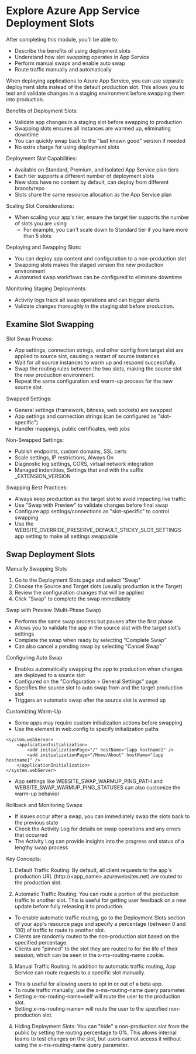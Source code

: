 # Explore Azure App Service Deployment Slots

After completing this module, you'll be able to:

- Describe the benefits of using deployment slots
- Understand how slot swapping operates in App Service
- Perform manual swaps and enable auto swap
- Route traffic manually and automatically

When deploying applications to Azure App Service, you can use separate deployment slots instead of the default production slot. This allows you to test and validate changes in a staging environment before swapping them into production.

Benefits of Deployment Slots:

- Validate app changes in a staging slot before swapping to production
- Swapping slots ensures all instances are warmed up, eliminating downtime
- You can quickly swap back to the "last known good" version if needed
- No extra charge for using deployment slots

Deployment Slot Capabilities:

- Available on Standard, Premium, and Isolated App Service plan tiers
- Each tier supports a different number of deployment slots
- New slots have no content by default, can deploy from different branch/repo
- Slots share the same resource allocation as the App Service plan

Scaling Slot Considerations:

- When scaling your app's tier, ensure the target tier supports the number of slots you are using
  - For example, you can't scale down to Standard tier if you have more than 5 slots

Deploying and Swapping Slots:

- You can deploy app content and configuration to a non-production slot
- Swapping slots makes the staged version the new production environment
- Automated swap workflows can be configured to eliminate downtime

Monitoring Staging Deployments:

- Activity logs track all swap operations and can trigger alerts
- Validate changes thoroughly in the staging slot before production.

## Examine Slot Swapping

Slot Swap Process:

- App settings, connection strings, and other config from target slot are applied to source slot, causing a restart of source instances.
- Wait for all source instances to warm up and respond successfully.
- Swap the routing rules between the two slots, making the source slot the new production environment.
- Repeat the same configuration and warm-up process for the new source slot.

Swapped Settings:

- General settings (framework, bitness, web sockets) are swapped
- App settings and connection strings (can be configured as "slot-specific")
- Handler mappings, public certificates, web jobs

Non-Swapped Settings:

- Publish endpoints, custom domains, SSL certs
- Scale settings, IP restrictions, Always On
- Diagnostic log settings, CORS, virtual network integration
- Managed indentities, Settings that end with the suffix _EXTENSION_VERSION

Swapping Best Practices:

- Always keep production as the target slot to avoid impacting live traffic
- Use "Swap with Preview" to validate changes before final swap
- Configure app settings/connections as "slot-specific" to control swapping
- Use the WEBSITE_OVERRIDE_PRESERVE_DEFAULT_STICKY_SLOT_SETTINGS app setting to make all settings swappable

## Swap Deployment Slots

Manually Swapping Slots

1. Go to the Deployment Slots page and select "Swap"
1. Choose the Source and Target slots (usually production is the Target)
1. Review the configuration changes that will be applied
1. Click "Swap" to complete the swap immediately

Swap with Preview (Multi-Phase Swap)

- Performs the same swap process but pauses after the first phase
- Allows you to validate the app in the source slot with the target slot's settings
- Complete the swap when ready by selecting "Complete Swap"
- Can also cancel a pending swap by selecting "Cancel Swap"

Configuring Auto Swap

- Enables automatically swapping the app to production when changes are deployed to a source slot
- Configured on the "Configuration > General Settings" page
- Specifies the source slot to auto swap from and the target production slot
- Triggers an automatic swap after the source slot is warmed up

Customizing Warm-Up

- Some apps may require custom initialization actions before swapping
- Use the <applicationInitialization> element in web.config to specify initialization paths

```web.config
<system.webServer>
    <applicationInitialization>
        <add initializationPage="/" hostName="[app hostname]" />
        <add initializationPage="/Home/About" hostName="[app hostname]" />
    </applicationInitialization>
</system.webServer>
```

- App settings like WEBSITE_SWAP_WARMUP_PING_PATH and WEBSITE_SWAP_WARMUP_PING_STATUSES can also customize the warm-up behavior

Rollback and Monitoring Swaps

- If issues occur after a swap, you can immediately swap the slots back to the previous state
- Check the Activity Log for details on swap operations and any errors that occurred
- The Activity Log can provide insights into the progress and status of a lengthy swap process


Key Concepts:

1. Default Traffic Routing: By default, all client requests to the app's production URL (http://<app_name>.azurewebsites.net) are routed to the production slot.

1. Automatic Traffic Routing: You can route a portion of the production traffic to another slot. This is useful for getting user feedback on a new update before fully releasing it to production.

- To enable automatic traffic routing, go to the Deployment Slots section of your app's resource page and specify a percentage (between 0 and 100) of traffic to route to another slot.
- Clients are randomly routed to the non-production slot based on the specified percentage.
- Clients are "pinned" to the slot they are routed to for the life of their session, which can be seen in the x-ms-routing-name cookie.

3. Manual Traffic Routing: In addition to automatic traffic routing, App Service can route requests to a specific slot manually.

- This is useful for allowing users to opt in or out of a beta app.
- To route traffic manually, use the x-ms-routing-name query parameter.
- Setting x-ms-routing-name=self will route the user to the production slot.
- Setting x-ms-routing-name=<non-production-slot-name> will route the user to the specified non-production slot.

4. Hiding Deployment Slots: You can "hide" a non-production slot from the public by setting the routing percentage to 0%. This allows internal teams to test changes on the slot, but users cannot access it without using the x-ms-routing-name query parameter.
